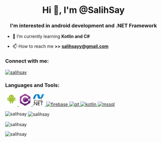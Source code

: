 <h1 align="center">Hi 👋, I'm @SalihSay</h1>
<h3 align="center">I'm interested in android development and .NET Framework</h3>



- 🌱 I’m currently learning **Kotlin and C#**

- 📫 How to reach me **>> salihsayy@gmail.com**

<h3 align="left">Connect with me:</h3>
<p align="left">
<a href="https://linkedin.com/in/salih-say-81a7a7218" target="blank"><img align="center" src="https://raw.githubusercontent.com/rahuldkjain/github-profile-readme-generator/master/src/images/icons/Social/linked-in-alt.svg" alt="salihsay" height="30" width="40" /></a>
</p>

<h3 align="left">Languages and Tools:</h3>
<p align="left"> <a href="https://developer.android.com" target="_blank" rel="noreferrer"> <img src="https://raw.githubusercontent.com/devicons/devicon/master/icons/android/android-original-wordmark.svg" alt="android" width="40" height="40"/> </a> <a href="https://www.w3schools.com/cs/" target="_blank" rel="noreferrer"> <img src="https://raw.githubusercontent.com/devicons/devicon/master/icons/csharp/csharp-original.svg" alt="csharp" width="40" height="40"/> </a> <a href="https://dotnet.microsoft.com/" target="_blank" rel="noreferrer"> <img src="https://raw.githubusercontent.com/devicons/devicon/master/icons/dot-net/dot-net-original-wordmark.svg" alt="dotnet" width="40" height="40"/> </a> <a href="https://firebase.google.com/" target="_blank" rel="noreferrer"> <img src="https://www.vectorlogo.zone/logos/firebase/firebase-icon.svg" alt="firebase" width="40" height="40"/> </a> <a href="https://git-scm.com/" target="_blank" rel="noreferrer"> <img src="https://www.vectorlogo.zone/logos/git-scm/git-scm-icon.svg" alt="git" width="40" height="40"/> </a> <a href="https://kotlinlang.org" target="_blank" rel="noreferrer"> <img src="https://www.vectorlogo.zone/logos/kotlinlang/kotlinlang-icon.svg" alt="kotlin" width="40" height="40"/> </a> <a href="https://www.microsoft.com/en-us/sql-server" target="_blank" rel="noreferrer"> <img src="https://www.svgrepo.com/show/303229/microsoft-sql-server-logo.svg" alt="mssql" width="40" height="40"/> </a> </p>

<p><img align="left" src="https://github-readme-stats.vercel.app/api/top-langs?username=salihsay&show_icons=true&locale=en&layout=compact" alt="salihsay" /></p>

<p>&nbsp;<img align="center" src="https://github-readme-stats.vercel.app/api?username=salihsay&show_icons=true&locale=en" alt="salihsay" /></p>

<p><img align="center" src="https://github-readme-streak-stats.herokuapp.com/?user=salihsay&" alt="salihsay" /></p>
<p align="left"> <img src="https://komarev.com/ghpvc/?username=salihsay&label=Profile%20views&color=0e75b6&style=flat" alt="salihsay" /> </p>
